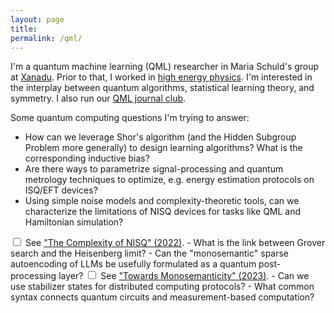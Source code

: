 ```yaml
---
layout: page
title:
permalink: /qml/
---
```


I'm a quantum machine learning (QML) researcher in Maria Schuld's
group at [Xanadu](https://www.xanadu.ai/). Prior to that, I worked in
[high energy physics](https://inspirehep.net/authors/1868975). I'm
interested in the interplay between quantum algorithms, statistical learning theory, and
symmetry. I also run our
[QML journal club](https://heptar.ch/qml-jc).

Some quantum computing questions I'm trying to answer:

- How can we leverage Shor's algorithm (and the Hidden Subgroup
Problem more generally) to design learning algorithms? What is the corresponding
inductive bias?
- Are there ways to parametrize signal-processing and quantum metrology
  techniques to optimize, e.g. energy estimation protocols on ISQ/EFT devices?
- Using simple noise models and complexity-theoretic tools, can we
  characterize the limitations of NISQ devices for tasks like QML and
  Hamiltonian simulation?<label for="sn-1"
       class="margin-toggle sidenote-number">
</label>
<input type="checkbox"
       id="sn-1"
       class="margin-toggle"/>
	   <span class="sidenote">
	   See <a href="https://arxiv.org/abs/2210.07234">"The Complexity
  of NISQ" (2022)</a>.
	   </span>
- What is the link between Grover search and the Heisenberg limit?
- Can the "monosemantic" sparse autoencoding of LLMs be usefully formulated as a
  quantum post-processing layer?<label for="sn-1"
       class="margin-toggle sidenote-number">
</label>
<input type="checkbox"
       id="sn-1"
       class="margin-toggle"/>
	   <span class="sidenote">
	   See <a
  href="https://transformer-circuits.pub/2023/monosemantic-features/index.html">"Towards
  Monosemanticity" (2023)</a>.
	   </span>
- Can we use stabilizer states for distributed computing protocols?
- What common syntax connects quantum circuits and
measurement-based computation?
